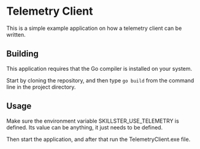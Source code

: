 # Telemetry Client

This is a simple example application on how a telemetry client can be written.

## Building

This application requires that the Go compiler is installed on your system.

Start by cloning the repository, and then type `go build` from the command line
in the project directory.

## Usage

Make sure the environment variable SKILLSTER_USE_TELEMETRY is defined. Its value
can be anything, it just needs to be defined.

Then start the application, and after that run the TelemetryClient.exe file.